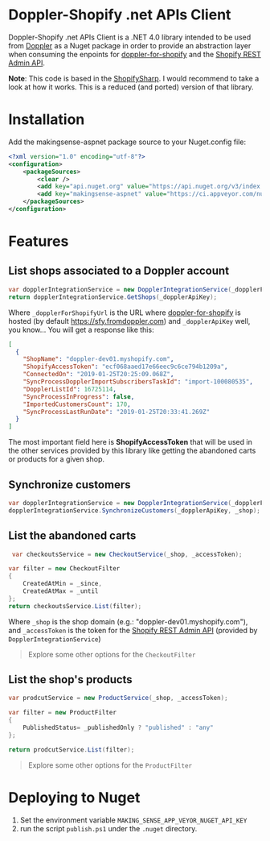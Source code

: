 # Doppler-Shopify .net APIs Client

Doppler-Shopify .net APIs Client is a .NET 4.0 library intended to be used from [Doppler](https://github.com/MakingSense/Doppler) as a Nuget package in order to provide an abstraction layer when consuming the enpoints for [doppler-for-shopify](https://github.com/MakingSense/doppler-for-shopify) and the [Shopify REST Admin API](https://help.shopify.com/en/api/reference).

**Note**: This code is based in the [ShopifySharp](https://github.com/nozzlegear/ShopifySharp). I would recommend to take a look at how it works. This is a reduced (and ported) version of that library.

# Installation

Add the makingsense-aspnet package source to your Nuget.config file:

```xml
<?xml version="1.0" encoding="utf-8"?>
<configuration>
	<packageSources>
		<clear />
		<add key="api.nuget.org" value="https://api.nuget.org/v3/index.json" />
		<add key="makingsense-aspnet" value="https://ci.appveyor.com/nuget/makingsense-aspnet" />
	</packageSources>
</configuration>
```

# Features

## List shops associated to a Doppler account

```csharp
var dopplerIntegrationService = new DopplerIntegrationService(_dopplerForShopifyUrl);
return dopplerIntegrationService.GetShops(_dopplerApiKey);
```

Where `_dopplerForShopifyUrl` is the URL where [doppler-for-shopify](https://github.com/MakingSense/doppler-for-shopify) is hosted (by default https://sfy.fromdoppler.com) and `_dopplerApiKey` well, you know...
You will get a response like this:
```json
[
  {
    "ShopName": "doppler-dev01.myshopify.com",
    "ShopifyAccessToken": "ecf068aaed17e66eec9c6ce794b1209a",
    "ConnectedOn": "2019-01-25T20:25:09.068Z",
    "SyncProcessDopplerImportSubscribersTaskId": "import-100080535",
    "DopplerListId": 16725114,
    "SyncProcessInProgress": false,
    "ImportedCustomersCount": 170,
    "SyncProcessLastRunDate": "2019-01-25T20:33:41.269Z"
  }
]
```
The most important field here is **ShopifyAccessToken** that will be used in the other services provided by this library like getting the abandoned carts or products for a given shop.

## Synchronize customers
```csharp
var dopplerIntegrationService = new DopplerIntegrationService(_dopplerForShopifyUrl);
dopplerIntegrationService.SynchronizeCustomers(_dopplerApiKey, _shop);
```

## List the abandoned carts

```csharp
 var checkoutsService = new CheckoutService(_shop, _accessToken);

var filter = new CheckoutFilter
{
    CreatedAtMin = _since,
    CreatedAtMax = _until
};
return checkoutsService.List(filter);
```
Where `_shop` is the shop domain (e.g.: "doppler-dev01.myshopify.com"), and `_accessToken` is the token for the [Shopify REST Admin API](https://help.shopify.com/en/api/reference) (provided by `DopplerIntegrationService`)

> Explore some other options for the `CheckoutFilter`

## List the shop's products
```csharp
var prodcutService = new ProductService(_shop, _accessToken);

var filter = new ProductFilter
{
    PublishedStatus= _publishedOnly ? "published" : "any"
};

return prodcutService.List(filter);
```

> Explore some other options for the `ProductFilter`

# Deploying to Nuget

1. Set the environment variable `MAKING_SENSE_APP_VEYOR_NUGET_API_KEY`
2. run the script `publish.ps1` under the `.nuget` directory.








